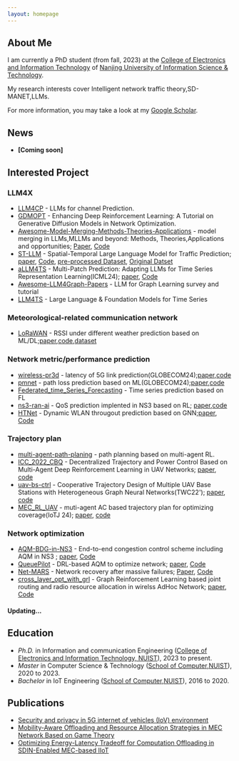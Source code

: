 ```yaml
---
layout: homepage
---
```


## About Me

I am currently a PhD student (from fall, 2023) at the [College of Electronics and Information Technology](https://dxy.nuist.edu.cn/) of [Nanjing University of Information Science & Technology](https://www.nuist.edu.cn/main.htm). 

My research interests cover Intelligent network traffic theory,SD-MANET,LLMs. 

For more information, you may take a look at my [Google Scholar](https://scholar.google.com/citations?user=0MAUpm4AAAAJ&hl=en&oi=ao).



## News

- **[Coming soon]** 





## Interested Project

### LLM4X
* [LLM4CP](https://github.com/liuboxun/LLM4CP) - LLMs for channel Prediction. 
* [GDMOPT](https://github.com/changsenxia/GDMOPT) - Enhancing Deep Reinforcement Learning: A Tutorial on Generative Diffusion Models in Network Optimization.
* [Awesome-Model-Merging-Methods-Theories-Applications](https://github.com/EnnengYang/Awesome-Model-Merging-Methods-Theories-Applications) - model merging in LLMs,MLLMs and beyond: Methods, Theories,Applications and opportunities; [Paper](https://arxiv.org/pdf/2408.07666), [Code](https://github.com/EnnengYang/Awesome-Model-Merging-Methods-Theories-Applications)
* [ST-LLM](https://github.com/ChenxiLiu-HNU/ST-LLM/tree/main) - Spatial-Temporal Large Language Model for Traffic Prediction; [paper](https://arxiv.org/abs/2401.10134), [Code](https://github.com/ChenxiLiu-HNU/ST-LLM/tree/main), [pre-processed Dataset](https://drive.google.com/drive/folders/1iif59LObrPu-QrpL8Y6lWeajbn_gRf7v), [Original Datset](https://github.com/LiuZH-19/ESG)
* [aLLM4TS](https://github.com/yxbian23/aLLM4TS) - Multi-Patch Prediction: Adapting LLMs for Time Series Representation Learning(ICML24); [paper](https://arxiv.org/abs/2402.04852), [Code](https://github.com/yxbian23/aLLM4TS)
* [Awesome-LLM4Graph-Papers](https://github.com/HKUDS/Awesome-LLM4Graph-Papers) - LLM for Graph Learning survey and tutorial
* [LLM4TS](https://github.com/liaoyuhua/LLM4TS) - Large Language & Foundation Models for Time Series

### Meteorological-related communication network
* [LoRaWAN](https://github.com/renata-rojasg/LoRaWAN/) - RSSI under different weather prediction based on ML/DL;[paper](https://www.sciencedirect.com/science/article/pii/S1389128624000902),[code](https://github.com/renata-rojasg/LoRaWAN/),[dataset](https://github.com/emanueleg/lora-rssi)

### Network metric/performance prediction
* [wireless-pr3d](https://github.com/samiemostafavi/wireless-pr3d) - latency of 5G link prediction(GLOBECOM24);[paper](https://ieeexplore.ieee.org/abstract/document/10437281),[code](https://github.com/samiemostafavi/wireless-pr3d)
* [pmnet](https://github.com/abman23/pmnet) - path loss prediction based on ML(GLOBECOM24);[paper](https://arxiv.org/abs/2312.03950),[code](https://github.com/abman23/pmnet)
* [Federated_time_Series_Forecasting](https://github.com/vperifan/Federated-Time-Series-Forecasting) - Time series prediction based on FL
* [ns3-ran-ai](https://github.com/signetlabdei/ns3-ran-ai) - QoS prediction implented in NS3 based on RL; [paper](https://ieeexplore.ieee.org/abstract/document/9771590/authors#authors),[code](https://github.com/signetlabdei/ns3-ran-ai)
* [HTNet](https://github.com/tedzhouhk/HTNet) - Dynamic WLAN througout prediction based on GNN;[paper](https://ieeexplore.ieee.org/document/10229047), [Code](https://github.com/tedzhouhk/HTNet)
 


### Trajectory plan
* [multi-agent-path-planing](https://github.com/changsenxia/multi_agent_path_planning) - path planning based on multi-agent RL.
* [ICC_2022_CBQ](https://github.com/chenbq/ICC_2022_CBQ) - Decentralized Trajectory and Power Control Based on Multi-Agent Deep Reinforcement  Learning in UAV Networks; [paper](https://ieeexplore.ieee.org/abstract/document/9838637), [code](https://github.com/chenbq/ICC_2022_CBQ)
* [uav-bs-ctrl](https://github.com/zhangxiaochen95/uav_bs_ctrl) -  Cooperative Trajectory Design of Multiple UAV Base Stations with Heterogeneous Graph Neural Networks(TWC22'); [paper](https://ieeexplore.ieee.org/document/9892688), [code](https://github.com/zhangxiaochen95/uav_bs_ctrl)
* [MEC_RL_UAV](https://github.com/zhuzhongzhi-50/MEC_RL_UAV/tree/test_DT_plus) - muti-agent AC based trajectory plan for optimizing coverage(IoTJ 24); [paper](https://ieeexplore.ieee.org/abstract/document/10458909), [code](https://github.com/zhuzhongzhi-50/MEC_RL_UAV/tree/test_DT_plus)



### Network optimization
* [AQM-BDG-in-NS3](https://github.com/ChangWu98/AQM-BDG-in-NS3) - End-to-end congestion control scheme including AQM in NS3 ; [paper](https://ieeexplore.ieee.org/abstract/document/10118624), [Code](https://github.com/ChangWu98/AQM-BDG-in-NS3)
* [QueuePilot](https://github.com/2dm/QueuePilot) - DRL-based AQM to optimize network; [paper](https://ieeexplore.ieee.org/abstract/document/10228975/), [Code](https://github.com/2dm/QueuePilot)
* [Net-MARS](https://github.com/matteoprata/Net-MARS.git) - Network recovery after massive failures; [Paper](https://ieeexplore.ieee.org/abstract/document/10228861/), [Code](https://github.com/matteoprata/Net-MARS.git)
* [cross_layer_opt_with_grl](https://github.com/zhangxiaochen95/cross_layer_opt_with_grl) - Graph Reinforcement Learning based joint routing and radio resource allocation in wirelss AdHoc Network; [paper](https://ieeexplore.ieee.org/abstract/document/10418175), [Code](https://github.com/zhangxiaochen95/cross_layer_opt_with_grl)

#### Updating...




## Education

* *Ph.D.* in Information and communication Engineering ([College of Electronics and Information Technology, NUIST](https://dxy.nuist.edu.cn/)), 2023 to present.
* *Master* in Computer Science & Technology ([School of Computer,NUIST](https://scs.nuist.edu.cn/main.htm)), 2020 to 2023.
* *Bachelor* in IoT Engineering ([School of Computer,NUIST](https://scs.nuist.edu.cn/main.htm)), 2016 to 2020.

## Publications
* [Security and privacy in 5G internet of vehicles (IoV) environment](chrome-extension://efaidnbmnnnibpcajpcglclefindmkaj/https://www.researchgate.net/profile/Benjamin-Osibo/publication/353807350_Security_and_Privacy_in_5G_Internet_of_Vehicles_IoV_Environment/links/6112cd9f0c2bfa282a372dff/Security-and-Privacy-in-5G-Internet-of-Vehicles-IoV-Environment.pdf)
* [Mobility-Aware Offloading and Resource Allocation Strategies in MEC Network Based on Game Theory](https://onlinelibrary.wiley.com/doi/full/10.1155/2023/5216943)
* [Optimizing Energy-Latency Tradeoff for Computation Offloading in SDIN-Enabled MEC-based IIoT](https://itiis.org/digital-library/38222)

